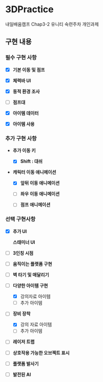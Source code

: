 # 3DPractice
 내일배움캠프 Chap3-2 유니티 숙련주차 개인과제

## 구현 내용  
### 필수 구현 사항
- [x]  **기본 이동 및 점프**
- [x]  **체력바 UI**
- [x]  **동적 환경 조사**
- [ ]  **점프대**
- [x]  **아이템 데이터**
- [x]  **아이템 사용**
    

### 추가 구현 사항

- **추가 이동 키**
    - [x]  **Shift : 대쉬**

      
- **캐릭터 이동 애니메이션**
    - [x]  **앞뒤 이동 애니메이션**
    - [ ]  **좌우 이동 애니메이션**
    - [ ]  **점프 애니메이션**



      
### 선택 구현사항

- [x]  **추가 UI**
    
    **스태미너 UI**
    
- [ ]  **3인칭 시점**
- [ ]  **움직이는 플랫폼 구현**
- [ ]  **벽 타기 및 매달리기**
- [ ]  **다양한 아이템 구현**
    - [x]  강의자료 아이템
    - [ ]  추가 아이템
- [ ]  **장비 장착**
    - [x]  강의 자료 아이템
    - [ ]  추가 아이템
- [ ]  **레이저 트랩**
- [ ]  **상호작용 가능한 오브젝트 표시**
- [ ]  **플랫폼 발사기**
- [ ]  **발전된 AI**
